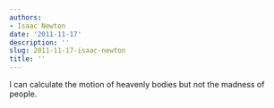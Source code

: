```yaml
---
authors:
- Isaac Newton
date: '2011-11-17'
description: ''
slug: 2011-11-17-isaac-newton
title: ''
---
```

I can calculate the motion of heavenly bodies but not the madness of people.



